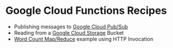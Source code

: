 # Google Cloud Functions Recipes

 - Publishing messages to [Google Cloud Pub/Sub](/pubsub)
 - Reading from a [Google Cloud Storage](/gcs) Bucket
 - [Word Count Map/Reduce](/map_reduce) example using HTTP Invocation

